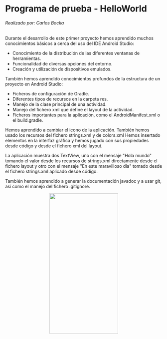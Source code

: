 # Programa de prueba - HelloWorld
###### Realizado por: Carlos Bocka

Durante el desarrollo de este primer proyecto hemos aprendido muchos conocimientos básicos a cerca del uso del IDE Android Studio:
- Conocimiento de la distribución de las diferentes ventanas de herramientas.
- Funcionalidad de diversas opciones del entorno.
- Creación y utilización de dispositivos emulados. 

También hemos aprendido conocimientos profundos de la estructura de un proyecto en Android Studio:
- Ficheros de configuración de Gradle.
- Diferentes tipos de recursos en la carpeta res.
- Manejo de la clase principal de una actividad. 
- Manejo del fichero xml que define el layout de la actividad.
- Ficheros importantes para la aplicación, como el AndroidManifest.xml o el build.gradle.

Hemos aprendido a cambiar el icono de la aplicación.
También hemos usado los recursos del fichero strings.xml y de colors.xml
Hemos insertado elementos en la interfaz gráfica y hemos jugado con sus propiedades desde código y desde el fichero xml del layout.

La aplicación muestra dos TextView, uno con el mensaje "Hola mundo" tomando el valor desde los recursos de strings.xml directamente desde el fichero layout y otro con el mensaje "En este maravilloso día" tomado desde el fichero strings.xml aplicado desde código. 

También hemos aprendido a generar la documentación javadoc y a usar git, así como el manejo del fichero .gitignore. 

<p align="center">
<img src="https://github.com/CarlosBocka/HelloWorld/assets/103117717/7154544b-073c-4fb0-a0d0-1e1f26980c9a" height="450" width="220" >
</p>


